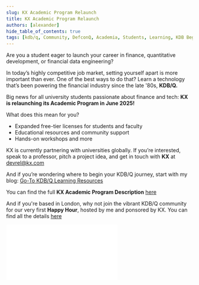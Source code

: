 ```yaml
---
slug: KX Academic Program Relaunch
title: KX Academic Program Relaunch
authors: [alexander]
hide_table_of_contents: true
tags: [kdb/q, Community, DefconQ, Academia, Students, Learning, KDB Beginner, KX]
---
```


Are you a student eager to launch your career in finance, quantitative development, or financial data engineering?

In today’s highly competitive job market, setting yourself apart is more important than ever. One of the best ways to do that? Learn a technology that’s been powering the financial industry since the late '80s, **KDB/Q.**

<!--truncate-->

Big news for all university students passionate about finance and tech:
**KX is relaunching its Academic Program in June 2025!** 

What does this mean for you?

- Expanded free-tier licenses for students and faculty
- Educational resources and community support
- Hands-on workshops and more

KX is currently partnering with universities globally. If you’re interested, speak to a professor, pitch a project idea, and get in touch with **KX** at devrel@kx.com

And if you’re wondering where to begin your KDB/Q journey, start with my blog: [Go-To KDB/Q Learning Resources](https://www.defconq.tech/blog/Go-To%20KDB/Q%20Learning%20Resources)


You can find the full **KX Academic Program Description** [here](https://github.com/DefconQ/defconQ/tree/master/my-website/blog/2025-05-01-kx-academia/academicProgram.pdf)

And if you're based in London, why not join the vibrant KDB/Q community for our very first **Happy Hour**, hosted by me and ponsored by KX. You can find all the details [here](https://www.defconq.tech/blog/Brews%20and%20Qs%20-%20KX%20and%20DefconQ%20Happy%20Hour!)

![KX Academic Program](./academicProgram.pdf)




